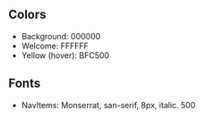 ## Colors
* Background: 000000
* Welcome: FFFFFF
* Yellow (hover): BFC500

## Fonts
 * NavItems: Monserrat, san-serif, 8px, italic. 500 